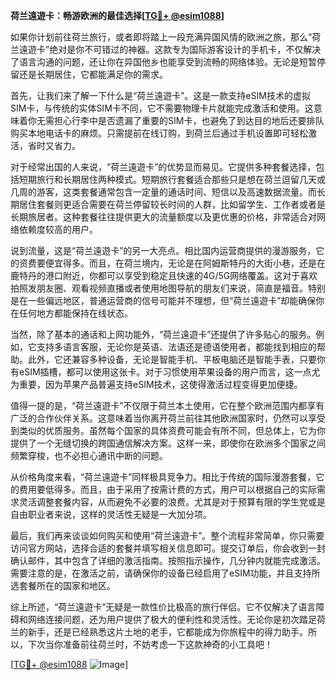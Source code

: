**荷兰遠遊卡：畅游欧洲的最佳选择[[TG💪+ @esim1088](https://t.me/s/esim1088)]**

如果你计划前往荷兰旅行，或者即将踏上一段充满异国风情的欧洲之旅，那么“荷兰遠遊卡”绝对是你不可错过的神器。这款专为国际游客设计的手机卡，不仅解决了语言沟通的问题，还让你在异国他乡也能享受到流畅的网络体验。无论是短暂停留还是长期居住，它都能满足你的需求。

首先，让我们来了解一下什么是“荷兰遠遊卡”。这是一款支持eSIM技术的虚拟SIM卡，与传统的实体SIM卡不同，它不需要物理卡片就能完成激活和使用。这意味着你无需担心行李中是否遗漏了重要的SIM卡，也避免了到达目的地后还要排队购买本地电话卡的麻烦。只需提前在线订购，到荷兰后通过手机设置即可轻松激活，省时又省力。

对于经常出国的人来说，“荷兰遠遊卡”的优势显而易见。它提供多种套餐选择，包括短期旅行和长期居住两种模式。短期旅行套餐适合那些只是想在荷兰逗留几天或几周的游客，这类套餐通常包含一定量的通话时间、短信以及高速数据流量。而长期居住套餐则更适合需要在荷兰停留较长时间的人群，比如留学生、工作者或者是长期旅居者。这种套餐往往提供更大的流量额度以及更优惠的价格，非常适合对网络依赖度较高的用户。

说到流量，这是“荷兰遠遊卡”的另一大亮点。相比国内运营商提供的漫游服务，它的资费要便宜得多。而且，在荷兰境内，无论是在阿姆斯特丹的大街小巷，还是在鹿特丹的港口附近，你都可以享受到稳定且快速的4G/5G网络覆盖。这对于喜欢拍照发朋友圈、观看视频直播或者使用地图导航的朋友们来说，简直是福音。特别是在一些偏远地区，普通运营商的信号可能并不理想，但“荷兰遠遊卡”却能确保你在任何地方都能保持在线状态。

当然，除了基本的通话和上网功能外，“荷兰遠遊卡”还提供了许多贴心的服务。例如，它支持多语言客服，无论你是英语、法语还是德语使用者，都能找到相应的帮助。此外，它还兼容多种设备，无论是智能手机、平板电脑还是智能手表，只要你有eSIM插槽，都可以使用这张卡。对于习惯使用苹果设备的用户而言，这一点尤为重要，因为苹果产品普遍支持eSIM技术，这使得激活过程变得更加便捷。

值得一提的是，“荷兰遠遊卡”不仅限于荷兰本土使用，它在整个欧洲范围内都享有广泛的合作伙伴关系。这意味着当你离开荷兰前往其他欧洲国家时，仍然可以享受到类似的优质服务。虽然每个国家的具体资费可能会有所不同，但总体上，它为你提供了一个无缝切换的跨国通信解决方案。这样一来，即使你在欧洲多个国家之间频繁穿梭，也不必担心通讯中断的问题。

从价格角度来看，“荷兰遠遊卡”同样极具竞争力。相比于传统的国际漫游套餐，它的费用要低得多。而且，由于采用了按需计费的方式，用户可以根据自己的实际需求灵活调整套餐内容，从而避免不必要的浪费。尤其是对于预算有限的学生党或是自由职业者来说，这样的灵活性无疑是一大加分项。

最后，我们再来谈谈如何购买和使用“荷兰遠遊卡”。整个流程非常简单，你只需要访问官方网站，选择合适的套餐并填写相关信息即可。提交订单后，你会收到一封确认邮件，其中包含了详细的激活指南。按照指示操作，几分钟内就能完成激活。需要注意的是，在激活之前，请确保你的设备已经启用了eSIM功能，并且支持所选套餐所在的国家和地区。

综上所述，“荷兰遠遊卡”无疑是一款性价比极高的旅行伴侣。它不仅解决了语言障碍和网络连接问题，还为用户提供了极大的便利性和灵活性。无论你是初次踏足荷兰的新手，还是已经熟悉这片土地的老手，它都能成为你旅程中的得力助手。所以，下次当你准备前往荷兰时，不妨考虑一下这款神奇的小工具吧！

[[TG💪+ @esim1088](https://t.me/s/esim1088) ![Image](https://i.postimg.cc/4NQfJmqS/Snipaste-2025-05-13-00-14-12.png)]